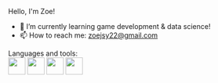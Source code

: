 Hello, I'm Zoe!

- 🌱 I’m currently learning game development & data science!
- 📫 How to reach me: zoejsy22@gmail.com

Languages and tools: <br>
<img src="https://cdn.jsdelivr.net/gh/devicons/devicon@latest/icons/csharp/csharp-original.svg" style="height: 35px; width: 35px;" />
<img src="https://cdn.jsdelivr.net/gh/devicons/devicon@latest/icons/cplusplus/cplusplus-original.svg" style="height: 35px; width: 35px;" />
<img src="https://cdn.jsdelivr.net/gh/devicons/devicon@latest/icons/c/c-original.svg" style="height: 35px; width: 35px;" />
<img src="https://cdn.jsdelivr.net/gh/devicons/devicon@latest/icons/python/python-original.svg" style="height: 35px; width: 35px;" />
